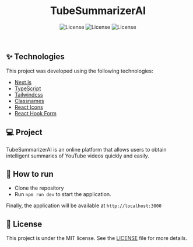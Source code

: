 # <h1 align="center">TubeSummarizerAI</h1>

<p align="center">
  <img alt="License" src="https://img.shields.io/static/v1?label=license&message=MIT&color=8257E5&labelColor=000000">
  <img alt="License" src="https://img.shields.io/static/v1?label=Language&message=Next.js&color=8257E5&labelColor=000000">
  <img alt="License" src="https://img.shields.io/static/v1?label=Version&message=1.0&color=8257E5&labelColor=000000">
</p>

<br>

## ✨ Technologies

This project was developed using the following technologies:

- [Next.js](https://nextjs.org/)
- [TypeScript](https://www.typescriptlang.org/)
- [Tailwindcss](https://tailwindcss.com/)
- [Classnames](https://www.npmjs.com/package/classnames)
- [React Icons](https://react-icons.github.io/react-icons)
- [React Hook Form](https://react-hook-form.com/)

## 💻 Project

TubeSummarizerAI is an online platform that allows users to obtain intelligent summaries of YouTube videos quickly and easily.

## 🚀 How to run

- Clone the repository
- Run `npm run dev` to start the application.

Finally, the application will be available at `http://localhost:3000`

## 📄 License

This project is under the MIT license. See the [LICENSE](LICENSE.md) file for more details.
